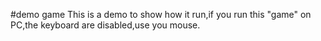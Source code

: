 #demo game
This is a demo to show how it run,if you run this "game" on PC,the keyboard are disabled,use you mouse.
